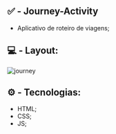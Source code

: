 ## ✅ - Journey-Activity

- Aplicativo de roteiro de viagens;

## 💻 - Layout: 

![journey](https://github.com/user-attachments/assets/51001ee5-e7c2-410d-9e0a-fd04f74fccbc)


## ⚙️ - Tecnologias: 

- HTML;
- CSS;
- JS;
